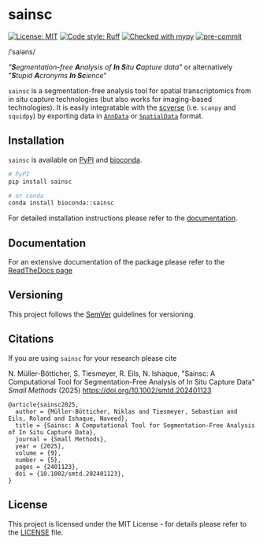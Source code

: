 # sainsc

[![License: MIT](https://img.shields.io/badge/License-MIT-yellow.svg)](https://opensource.org/licenses/MIT)
[![Code style: Ruff](https://img.shields.io/endpoint?url=https://raw.githubusercontent.com/astral-sh/ruff/main/assets/badge/v2.json)](https://github.com/astral-sh/ruff)
[![Checked with mypy](https://www.mypy-lang.org/static/mypy_badge.svg)](http://mypy-lang.org/)
[![pre-commit](https://img.shields.io/badge/pre--commit-enabled-brightgreen?logo=pre-commit)](https://github.com/pre-commit/pre-commit)

/ˈsaiəns/

_"**S**egmentation-free **A**nalysis of **In S**itu **C**apture data"_
or alternatively
"_**S**tupid **A**cronyms **In Sc**ience_"

`sainsc` is a segmentation-free analysis tool for spatial transcriptomics from in situ
capture technologies (but also works for imaging-based technologies). It is easily
integratable with the [scverse](https://github.com/scverse) (i.e. `scanpy` and `squidpy`)
by exporting data in [`AnnData`](https://anndata.readthedocs.io/) or
[`SpatialData`](https://spatialdata.scverse.org/) format.

## Installation

`sainsc` is available on [PyPI](https://pypi.org/) and [bioconda](https://bioconda.github.io/).

```sh
# PyPI
pip install sainsc
```

```sh
# or conda
conda install bioconda::sainsc
```

For detailed installation instructions please refer to the
[documentation](https://sainsc.readthedocs.io/page/installation.html).

## Documentation

For an extensive documentation of the package please refer to the
[ReadTheDocs page](https://sainsc.readthedocs.io)

## Versioning

This project follows the [SemVer](https://semver.org/) guidelines for versioning.

## Citations

If you are using `sainsc` for your research please cite

N. Müller-Bötticher, S. Tiesmeyer, R. Eils, N. Ishaque, "Sainsc: A Computational Tool
for Segmentation-Free Analysis of In Situ Capture Data" *Small Methods* (2025)
https://doi.org/10.1002/smtd.202401123

```
@article{sainsc2025,
  author = {Müller-Bötticher, Niklas and Tiesmeyer, Sebastian and Eils, Roland and Ishaque, Naveed},
  title = {Sainsc: A Computational Tool for Segmentation-Free Analysis of In Situ Capture Data},
  journal = {Small Methods},
  year = {2025},
  volume = {9},
  number = {5},
  pages = {2401123},
  doi = {10.1002/smtd.202401123},
}
```

## License

This project is licensed under the MIT License - for details please refer to the
[LICENSE](./LICENSE) file.
